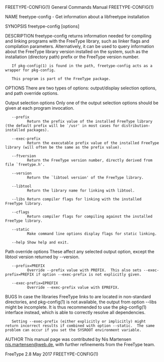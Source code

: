 FREETYPE-CONFIG(1)                                                                         General Commands Manual                                                                         FREETYPE-CONFIG(1)



NAME
       freetype-config - Get information about a libfreetype installation

SYNOPSIS
       freetype-config [options]

DESCRIPTION
       freetype-config  returns  information  needed  for  compiling and linking programs with the FreeType library, such as linker flags and compilation parameters.  Alternatively, it can be used to query
       information about the FreeType library version installed on the system, such as the installation (directory path) prefix or the FreeType version number.

       If pkg-config(1) is found in the path, freetype-config acts as a wrapper for pkg-config.

       This program is part of the FreeType package.

OPTIONS
       There are two types of options: output/display selection options, and path override options.

   Output selection options
       Only one of the output selection options should be given at each program invocation.

       --prefix
              Return the prefix value of the installed FreeType library (the default prefix will be `/usr' in most cases for distribution-installed packages).

       --exec-prefix
              Return the executable prefix value of the installed FreeType library (will often be the same as the prefix value).

       --ftversion
              Return the FreeType version number, directly derived from file `freetype.h'.

       --version
              Return the `libtool version' of the FreeType library.

       --libtool
              Return the library name for linking with libtool.

       --libs Return compiler flags for linking with the installed FreeType library.

       --cflags
              Return compiler flags for compiling against the installed FreeType library.

       --static
              Make command line options display flags for static linking.

       --help Show help and exit.

   Path override options
       These affect any selected output option, except the libtool version returned by --version.

       --prefix=PREFIX
              Override --prefix value with PREFIX.  This also sets --exec-prefix=PREFIX if option --exec-prefix is not explicitly given.

       --exec-prefix=EPREFIX
              Override --exec-prefix value with EPREFIX.

BUGS
       In case the libraries FreeType links to are located in non-standard directories, and pkg-config(1) is not available, the output from option --libs might be incomplete.  It is thus recommended to use
       the pkg-config(1) interface instead, which is able to correctly resolve all dependencies.

       Setting --exec-prefix (either explicitly or implicitly) might return incorrect results if combined with option --static.  The same problem can occur if you set the SYSROOT environment variable.

AUTHOR
       This manual page was contributed by Nis Martensen <nis.martensen@web.de>, with further refinements from the FreeType team.



FreeType 2.8                                                                                       May 2017                                                                                FREETYPE-CONFIG(1)
